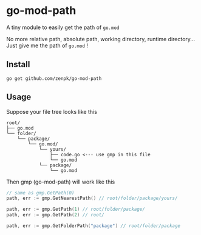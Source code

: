 # go-mod-path

A tiny module to easily get the path of `go.mod`

No more relative path, absolute path, working directory, runtime directory... Just give me the path of `go.mod` !

## Install

```shell
go get github.com/zenpk/go-mod-path
```

## Usage

Suppose your file tree looks like this

```text
root/
├── go.mod
└── folder/
    └── package/
        └── go.mod/
            └── yours/
                ├── code.go <--- use gmp in this file
                └── go.mod
            └── package/
                └── go.mod
```

Then gmp (go-mod-path) will work like this

```go
// same as gmp.GetPath(0)
path, err := gmp.GetNearestPath() // root/folder/package/yours/

path, err := gmp.GetPath(1) // root/folder/package/
path, err := gmp.GetPath(2) // root/

path, err := gmp.GetFolderPath("package") // root/folder/package
```
